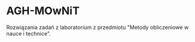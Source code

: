 # AGH-MOwNiT
Rozwiązania zadań z laboratorium z przedmiotu "Metody obliczeniowe w nauce i technice".
